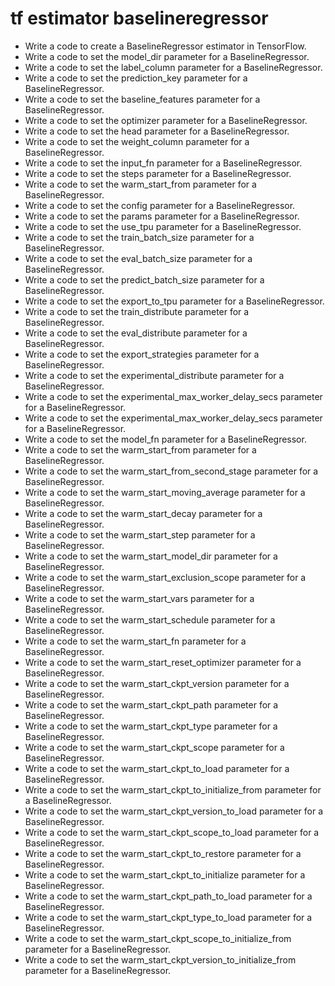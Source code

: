 # tf estimator baselineregressor

- Write a code to create a BaselineRegressor estimator in TensorFlow.
- Write a code to set the model_dir parameter for a BaselineRegressor.
- Write a code to set the label_column parameter for a BaselineRegressor.
- Write a code to set the prediction_key parameter for a BaselineRegressor.
- Write a code to set the baseline_features parameter for a BaselineRegressor.
- Write a code to set the optimizer parameter for a BaselineRegressor.
- Write a code to set the head parameter for a BaselineRegressor.
- Write a code to set the weight_column parameter for a BaselineRegressor.
- Write a code to set the input_fn parameter for a BaselineRegressor.
- Write a code to set the steps parameter for a BaselineRegressor.
- Write a code to set the warm_start_from parameter for a BaselineRegressor.
- Write a code to set the config parameter for a BaselineRegressor.
- Write a code to set the params parameter for a BaselineRegressor.
- Write a code to set the use_tpu parameter for a BaselineRegressor.
- Write a code to set the train_batch_size parameter for a BaselineRegressor.
- Write a code to set the eval_batch_size parameter for a BaselineRegressor.
- Write a code to set the predict_batch_size parameter for a BaselineRegressor.
- Write a code to set the export_to_tpu parameter for a BaselineRegressor.
- Write a code to set the train_distribute parameter for a BaselineRegressor.
- Write a code to set the eval_distribute parameter for a BaselineRegressor.
- Write a code to set the export_strategies parameter for a BaselineRegressor.
- Write a code to set the experimental_distribute parameter for a BaselineRegressor.
- Write a code to set the experimental_max_worker_delay_secs parameter for a BaselineRegressor.
- Write a code to set the experimental_max_worker_delay_secs parameter for a BaselineRegressor.
- Write a code to set the model_fn parameter for a BaselineRegressor.
- Write a code to set the warm_start_from parameter for a BaselineRegressor.
- Write a code to set the warm_start_from_second_stage parameter for a BaselineRegressor.
- Write a code to set the warm_start_moving_average parameter for a BaselineRegressor.
- Write a code to set the warm_start_decay parameter for a BaselineRegressor.
- Write a code to set the warm_start_step parameter for a BaselineRegressor.
- Write a code to set the warm_start_model_dir parameter for a BaselineRegressor.
- Write a code to set the warm_start_exclusion_scope parameter for a BaselineRegressor.
- Write a code to set the warm_start_vars parameter for a BaselineRegressor.
- Write a code to set the warm_start_schedule parameter for a BaselineRegressor.
- Write a code to set the warm_start_fn parameter for a BaselineRegressor.
- Write a code to set the warm_start_reset_optimizer parameter for a BaselineRegressor.
- Write a code to set the warm_start_ckpt_version parameter for a BaselineRegressor.
- Write a code to set the warm_start_ckpt_path parameter for a BaselineRegressor.
- Write a code to set the warm_start_ckpt_type parameter for a BaselineRegressor.
- Write a code to set the warm_start_ckpt_scope parameter for a BaselineRegressor.
- Write a code to set the warm_start_ckpt_to_load parameter for a BaselineRegressor.
- Write a code to set the warm_start_ckpt_to_initialize_from parameter for a BaselineRegressor.
- Write a code to set the warm_start_ckpt_version_to_load parameter for a BaselineRegressor.
- Write a code to set the warm_start_ckpt_scope_to_load parameter for a BaselineRegressor.
- Write a code to set the warm_start_ckpt_to_restore parameter for a BaselineRegressor.
- Write a code to set the warm_start_ckpt_to_initialize parameter for a BaselineRegressor.
- Write a code to set the warm_start_ckpt_path_to_load parameter for a BaselineRegressor.
- Write a code to set the warm_start_ckpt_type_to_load parameter for a BaselineRegressor.
- Write a code to set the warm_start_ckpt_scope_to_initialize_from parameter for a BaselineRegressor.
- Write a code to set the warm_start_ckpt_version_to_initialize_from parameter for a BaselineRegressor.